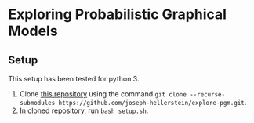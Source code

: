 # Exploring Probabilistic Graphical Models

## Setup
This setup has been tested for python 3.
1. Clone [this repository](https://github.com/joseph-hellerstein/explore-pgm.git) using the command ``git clone --recurse-submodules https://github.com/joseph-hellerstein/explore-pgm.git``.
1. In cloned repository, run ``bash setup.sh``.
